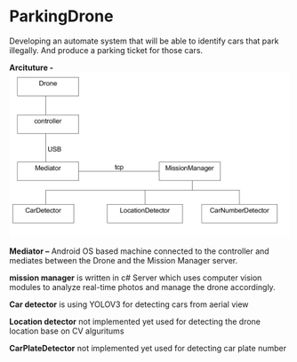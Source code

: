 # ParkingDrone
Developing an automate system that will be able to identify cars that park illegally. And produce a parking ticket for those cars.

**Arcituture -** 
![alt text](https://raw.githubusercontent.com/tzachiabo/ParkingDrone/master/arcituture.PNG)

**Mediator –**
Android OS based machine connected to the controller and mediates between the Drone and the Mission Manager server.

**mission manager** is written in c#
Server which uses computer vision modules to analyze real-time photos and manage the drone accordingly.

**Car detector** is using YOLOV3 for detecting cars from aerial view 

**Location detector** not implemented yet used for detecting the drone location base on CV alguritums

**CarPlateDetector** not implemented yet used for detecting car plate number 

